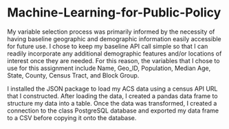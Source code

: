 # Machine-Learning-for-Public-Policy
My variable selection process was primarily informed by the necessity of having baseline geographic and demographic information easily accessible for future use. I chose to keep my baseline API call simple so that I can readily incorporate any additional demographic features and/or locations of interest once they are needed. For this reason, the variables that I chose to use for this assignment include Name, Geo_ID, Population, Median Age, State, County, Census Tract, and Block Group.

I installed the JSON package to load my ACS data using a census API URL that I constructed. After loading the data, I created a pandas data frame to structure my data into a table. Once the data was transformed, I created a connection to the class PostgreSQL database and exported my data frame to a CSV before copying it onto the database.
